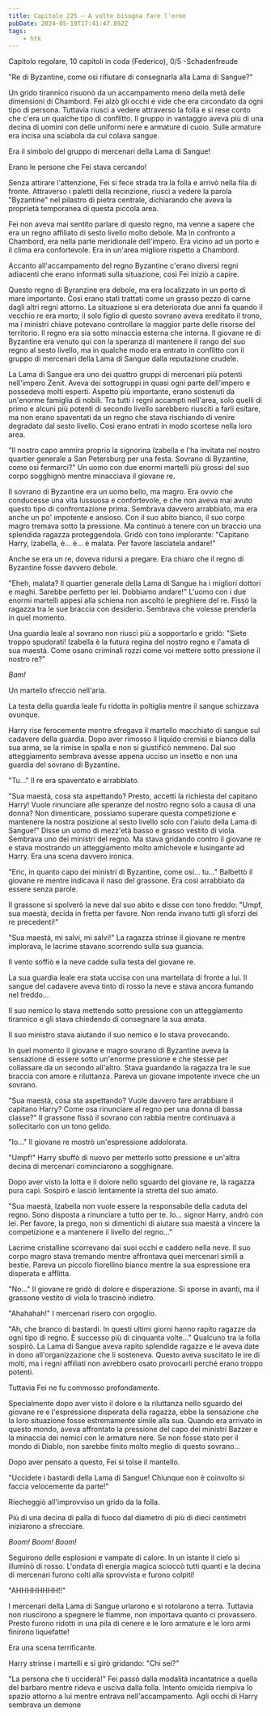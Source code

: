 ```yaml
---
title: Capitolo 225 – A volte bisogna fare l'eroe
pubDate: 2024-05-19T17:41:47.892Z
tags:
    - htk
---
```


Capitolo regolare,
10 capitoli in coda (Federico), 0/5
-Schadenfreude

"Re di Byzantine, come osi rifiutare di consegnarla alla Lama di Sangue?"

Un grido tirannico risuonò da un accampamento meno della metà delle dimensioni di Chambord. Fei alzò gli occhi e vide che era circondato da ogni tipo di persona. Tuttavia riuscì a vedere attraverso la folla e si rese conto che c'era un qualche tipo di conflitto. Il gruppo in vantaggio aveva più di una decina di uomini con delle uniformi nere e armature di cuoio. Sulle armature era incisa una sciabola da cui colava sangue.

Era il simbolo del gruppo di mercenari della Lama di Sangue!

Erano le persone che Fei stava cercando!

Senza attirare l'attenzione, Fei si fece strada tra la folla e arrivò nella fila di fronte. Attraverso i paletti della recinzione, riuscì a vedere la parola "Byzantine" nel pilastro di pietra centrale, dichiarando che aveva la proprietà temporanea di questa piccola area.

Fei non aveva mai sentito parlare di questo regno, ma venne a sapere che era un regno affiliato di sesto livello molto debole. Ma in confronto a Chambord, era nella parte meridionale dell'impero. Era vicino ad un porto e il clima era confortevole. Era in un'area migliore rispetto a Chambord.

Accanto all'accampamento del regno Byzantine c'erano diversi regni adiacenti che erano informati sulla situazione, così Fei iniziò a capire.

Questo regno di Byranzine era debole, ma era localizzato in un porto di mare importante. Così erano stati trattati come un grasso pezzo di carne dagli altri regni attorno. La situazione si era deteriorata due anni fa quando il vecchio re era morto; il solo figlio di questo sovrano aveva ereditato il trono, ma i ministri chiave potevano controllare la maggior parte delle risorse del territorio.
Il regno era sia sotto minaccia esterna che interna. Il giovane re di Byzantine era venuto qui con la speranza di mantenere il rango del suo regno al sesto livello, ma in qualche modo era entrato in conflitto con il gruppo di mercenari della Lama di Sangue dalla reputazione crudele.

La Lama di Sangue era uno dei quattro gruppi di mercenari più potenti nell'impero Zenit. Aveva dei sottogruppi in quasi ogni parte dell'impero e possedeva molti esperti. Aspetto più importante, erano sostenuti da un'enorme famiglia di nobili. Tra tutti i regni accampti nell'area, solo quelli di primo e alcuni più potenti di secondo livello sarebbero riusciti a farli esitare, ma non erano spaventati da un regno che stava rischiando di venire degradato dal sesto livello. Così erano entrati in modo scortese nella loro area.

"Il nostro capo ammira proprio la signorina Izabella e l'ha invitata nel nostro quartier generale a San Petersburg per una festa. Sovrano di Byzantine, come osi fermarci?" Un uomo con due enormi martelli più grossi del suo corpo sogghignò mentre minacciava il giovane re.

Il sovrano di Byzantine era un uomo bello, ma magro. Era ovvio che conducesse una vita lussuosa e confortevole, e che non aveva mai avuto questo tipo di confrontazione prima. Sembrava davvero arrabbiato, ma era anche un po' impotente e ansioso. Con il suo abito bianco, il suo corpo magro tremava sotto la pressione. Ma continuò a tenere con un braccio una splendida ragazza proteggendola. Gridò con tono implorante: "Capitano Harry, Izabella, è... è... è malata. Per favore lasciatela andare!"

Anche se era un re, doveva ridursi a pregare. Era chiaro che il regno di Byzantine fosse davvero debole.

"Eheh, malata? Il quartier generale della Lama di Sangue ha i migliori dottori e maghi. Sarebbe perfetto per lei. Dobbiamo andare!" L'uomo con i due enormi martelli appesi alla schiena non ascoltò le preghiere del re. Fissò la ragazza tra le sue braccia con desiderio. Sembrava che volesse prenderla in quel momento.

Una guardia leale al sovrano non riuscì più a sopportarlo e gridò: "Siete troppo spudorati! Izabella è la futura regina del nostro regno e l'amata di sua maestà. Come osano criminali rozzi come voi mettere sotto pressione il nostro re?"

<em>Bam!</em>

Un martello sfrecciò nell'aria.

La testa della guardia leale fu ridotta in poltiglia mentre il sangue schizzava ovunque.

Harry rise ferocemente mentre sfregava il martello macchiato di sangue sul cadavere della guardia. Dopo aver rimosso il liquido cremisi e bianco dalla sua arma, se la rimise in spalla e non si giustificò nemmeno. Dal suo atteggiamento sembrava avesse appena ucciso un insetto e non una guardia del sovrano di Byzantine.

"Tu..." Il re era spaventato e arrabbiato.

"Sua maestà, cosa sta aspettando? Presto, accetti la richiesta del capitano Harry! Vuole rinunciare alle speranze del nostro regno solo a causa di una donna? Non dimenticare, possiamo superare questa competizione e mantenere la nostra posizione al sesto livello solo con l'aiuto della Lama di Sangue!" Disse un uomo di mezz'età basso e grasso vestito di viola. Sembrava uno dei ministri del regno. Ma stava gridando contro il giovane re e stava mostrando un atteggiamento molto amichevole e lusingante ad Harry. Era una scena davvero ironica.

"Eric, in quanto capo dei ministri di Byzantine, come osi... tu..." Balbettò il giovane re mentre indicava il naso del grassone. Era così arrabbiato da essere senza parole.

Il grassone si spolverò la neve dal suo abito e disse con tono freddo: "Umpf, sua maestà, decida in fretta per favore. Non renda invano tutti gli sforzi dei re precedenti!"

"Sua maestà, mi salvi, mi salvi!" La ragazza strinse il giovane re mentre implorava, le lacrime stavano scorrendo sulla sua guancia.

Il vento soffiò e la neve cadde sulla testa del giovane re.

La sua guardia leale era stata uccisa con una martellata di fronte a lui. Il sangue del cadavere aveva tinto di rosso la neve e stava ancora fumando nel freddo...

Il suo nemico lo stava mettendo sotto pressione con un atteggiamento tirannico e gli stava chiedendo di consegnare la sua amata.

Il suo ministro stava aiutando il suo nemico e lo stava provocando.

In quel momento il giovane e magro sovrano di Byzantine aveva la sensazione di essere sotto un'enorme pressione e che stesse per collassare da un secondo all'altro. Stava guardando la ragazza tra le sue braccia con amore e riluttanza. Pareva un giovane impotente invece che un sovrano.

"Sua maestà, cosa sta aspettando? Vuole davvero fare arrabbiare il capitano Harry? Come osa rinunciare al regno per una donna di bassa classe?" Il grassone fissò il sovrano con rabbia mentre continuava a sollecitarlo con un tono gelido.

"Io..." Il giovane re mostrò un'espressione addolorata.

"Umpf!" Harry sbuffò di nuovo per metterlo sotto pressione e un'altra decina di mercenari cominciarono a sogghignare.

Dopo aver visto la lotta e il dolore nello sguardo del giovane re, la ragazza pura capì. Sospirò e lasciò lentamente la stretta del suo amato.

"Sua maestà, Izabella non vuole essere la responsabile della caduta del regno. Sono disposta a rinunciare a tutto per te. Io... signor Harry, andrò con lei. Per favore, la prego, non si dimentichi di aiutare sua maestà a vincere la competizione e a mantenere il livello del regno..."

Lacrime cristalline scorrevano dai suoi occhi e caddero nella neve. Il suo corpo magro stava tremando mentre affrontava quei mercenari simili a bestie. Pareva un piccolo fiorellino bianco mentre la sua espressione era disperata e afflitta.

"No..." Il giovane re gridò di dolore e disperazione. Si sporse in avanti, ma il grassone vestito di viola lo trascinò indietro.

"Ahahahah!" I mercenari risero con orgoglio.

"Ah, che branco di bastardi. In questi ultimi giorni hanno rapito ragazze da ogni tipo di regno. È successo più di cinquanta volte..." Qualcuno tra la folla sospirò. La Lama di Sangue aveva rapito splendide ragazze e le aveva date in dono all'organizzazione che li sosteneva. Questo aveva suscitato le ire di molti, ma i regni affiliati non avrebbero osato provocarli perché erano troppo potenti.

Tuttavia Fei ne fu commosso profondamente.

Specialmente dopo aver visto il dolore e la riluttanza nello sguardo del giovane re e l'espressione disperata della ragazza, ebbe la sensazione che la loro situazione fosse estremamente simile alla sua. Quando era arrivato in questo mondo, aveva affrontato la pressione del capo dei ministri Bazzer e la minaccia dei nemici con le armature nere. Se non fosse stato per il mondo di Diablo, non sarebbe finito molto meglio di questo sovrano...

Dopo aver pensato a questo, Fei si tolse il mantello.

"Uccidete i bastardi della Lama di Sangue! Chiunque non è coinvolto si faccia velocemente da parte!"

Riecheggiò all'improvviso un grido da la folla.

Più di una decina di palla di fuoco dal diametro di più di dieci centimetri iniziarono a sfrecciare.

<em>Boom! Boom! Boom!</em>

Seguirono delle esplosioni e vampate di calore. In un istante il cielo si illuminò di rosso. L'ondata di energia magica scioccò tutti quanti e la decina di mercenari furono colti alla sprovvista e furono colpiti!

"AHHHHHHHH!!"

I mercenari della Lama di Sangue urlarono e si rotolarono a terra. Tuttavia non riuscirono a spegnere le fiamme, non importava quanto ci provassero. Presto furono ridotti in una pila di cenere e le loro armature e le loro armi finirono liquefatte!

Era una scena terrificante.

Harry strinse i martelli e si girò gridando: "Chi sei?"

"La persona che ti ucciderà!" Fei passò dalla modalità incantatrice a quella del barbaro mentre rideva e usciva dalla folla. Intento omicida riempiva lo spazio attorno a lui mentre entrava nell'accampamento. Agli occhi di Harry sembrava un demone



